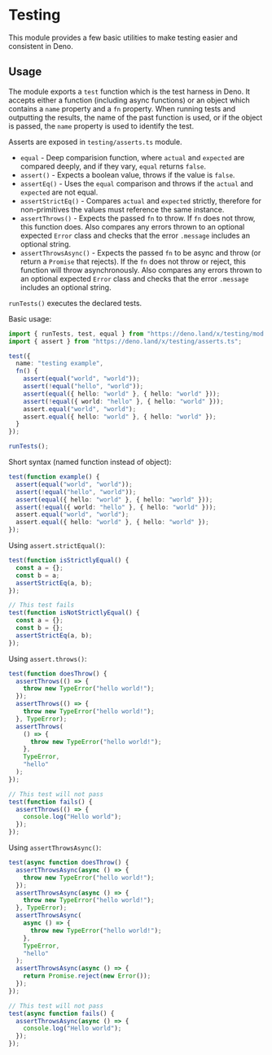 # Testing

This module provides a few basic utilities to make testing easier and
consistent in Deno.

## Usage

The module exports a `test` function which is the test harness in Deno. It
accepts either a function (including async functions) or an object which
contains a `name` property and a `fn` property. When running tests and
outputting the results, the name of the past function is used, or if the
object is passed, the `name` property is used to identify the test.

Asserts are exposed in `testing/asserts.ts` module.

- `equal` - Deep comparision function, where `actual` and `expected` are
  compared deeply, and if they vary, `equal` returns `false`.
- `assert()` - Expects a boolean value, throws if the value is `false`.
- `assertEq()` - Uses the `equal` comparison and throws if the `actual` and
  `expected` are not equal.
- `assertStrictEq()` - Compares `actual` and `expected` strictly, therefore
  for non-primitives the values must reference the same instance.
- `assertThrows()` - Expects the passed `fn` to throw. If `fn` does not throw,
  this function does. Also compares any errors thrown to an optional expected
  `Error` class and checks that the error `.message` includes an optional
  string.
- `assertThrowsAsync()` - Expects the passed `fn` to be async and throw (or
  return a `Promise` that rejects). If the `fn` does not throw or reject, this
  function will throw asynchronously. Also compares any errors thrown to an
  optional expected `Error` class and checks that the error `.message` includes
  an optional string.

`runTests()` executes the declared tests.

Basic usage:

```ts
import { runTests, test, equal } from "https://deno.land/x/testing/mod.ts";
import { assert } from "https://deno.land/x/testing/asserts.ts";

test({
  name: "testing example",
  fn() {
    assert(equal("world", "world"));
    assert(!equal("hello", "world"));
    assert(equal({ hello: "world" }, { hello: "world" }));
    assert(!equal({ world: "hello" }, { hello: "world" }));
    assert.equal("world", "world");
    assert.equal({ hello: "world" }, { hello: "world" });
  }
});

runTests();
```

Short syntax (named function instead of object):

```ts
test(function example() {
  assert(equal("world", "world"));
  assert(!equal("hello", "world"));
  assert(equal({ hello: "world" }, { hello: "world" }));
  assert(!equal({ world: "hello" }, { hello: "world" }));
  assert.equal("world", "world");
  assert.equal({ hello: "world" }, { hello: "world" });
});
```

Using `assert.strictEqual()`:

```ts
test(function isStrictlyEqual() {
  const a = {};
  const b = a;
  assertStrictEq(a, b);
});

// This test fails
test(function isNotStrictlyEqual() {
  const a = {};
  const b = {};
  assertStrictEq(a, b);
});
```

Using `assert.throws()`:

```ts
test(function doesThrow() {
  assertThrows(() => {
    throw new TypeError("hello world!");
  });
  assertThrows(() => {
    throw new TypeError("hello world!");
  }, TypeError);
  assertThrows(
    () => {
      throw new TypeError("hello world!");
    },
    TypeError,
    "hello"
  );
});

// This test will not pass
test(function fails() {
  assertThrows(() => {
    console.log("Hello world");
  });
});
```

Using `assertThrowsAsync()`:

```ts
test(async function doesThrow() {
  assertThrowsAsync(async () => {
    throw new TypeError("hello world!");
  });
  assertThrowsAsync(async () => {
    throw new TypeError("hello world!");
  }, TypeError);
  assertThrowsAsync(
    async () => {
      throw new TypeError("hello world!");
    },
    TypeError,
    "hello"
  );
  assertThrowsAsync(async () => {
    return Promise.reject(new Error());
  });
});

// This test will not pass
test(async function fails() {
  assertThrowsAsync(async () => {
    console.log("Hello world");
  });
});
```

